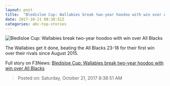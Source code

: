 ```yaml
---
layout: post
title:  "Bledisloe Cup: Wallabies break two-year hoodoo with win over All Blacks"
date: 2017-10-21 08:38:51Z
categories: abc-top-stories
---
```


![Bledisloe Cup: Wallabies break two-year hoodoo with win over All Blacks](http://www.abc.net.au/news/image/9073522-1x1-700x700.jpg)

The Wallabies get it done, beating the All Blacks 23-18 for their first win over their rivals since August 2015.


Full story on F3News: [Bledisloe Cup: Wallabies break two-year hoodoo with win over All Blacks](http://www.f3nws.com/n/FqfxPG)

> Posted on: Saturday, October 21, 2017 8:38:51 AM
